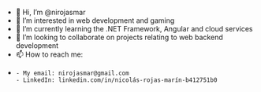 - 👋 Hi, I’m @nirojasmar
- 👀 I’m interested in web development and gaming
- 🌱 I’m currently learning the .NET Framework, Angular and cloud services
- 💞️ I’m looking to collaborate on projects relating to web backend development
- 📫 How to reach me:
- 
      - My email: nirojasmar@gmail.com
      - LinkedIn: linkedin.com/in/nicolás-rojas-marín-b412751b0

<!---
nirojasmar/nirojasmar is a ✨ special ✨ repository because its `README.md` (this file) appears on your GitHub profile.
You can click the Preview link to take a look at your changes.
--->
